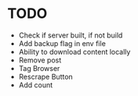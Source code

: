 # TODO

- Check if server built, if not build
- Add backup flag in env file
- Ability to download content locally
- Remove post
- Tag Browser
- Rescrape Button
- Add count
